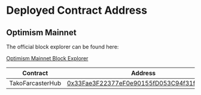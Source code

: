 # Deployed Contract Address

## Optimism Mainnet

The official block explorer can be found here:

[Optimism Mainnet Block Explorer](https://optimistic.etherscan.io/)

<table><thead><tr><th width="299">Contract</th><th>Address</th></tr></thead><tbody><tr><td>TakoFarcasterHub</td><td><a href="https://optimistic.etherscan.io/address/0x33Fae3F22377eF0e90155fD053C94f31fcc74fB6">0x33Fae3F22377eF0e90155fD053C94f31fcc74fB6</a></td></tr></tbody></table>

